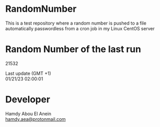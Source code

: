 # RandomNumber    
This is a test repository where a random number is pushed to a file automatically passwordless from a cron job in my Linux CentOS server    
# Random Number of the last run   
21532
      
Last update (GMT +1)    
01/21/23 02:00:01
# Developer    
Hamdy Abou El Anein   
hamdy.aea@protonmail.com
